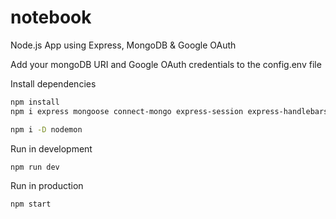 # notebook
Node.js App using Express, MongoDB &amp; Google OAuth

Add your mongoDB URI and Google OAuth credentials to the config.env file

Install dependencies
```bash
npm install
npm i express mongoose connect-mongo express-session express-handlebars dotenv method-override moment morgan passport passport-google-oauth20

npm i -D nodemon
```
Run in development
```bash
npm run dev
```
Run in production
```bash
npm start
```